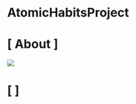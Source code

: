 # AtomicHabitsProject

# [ About ]
![](https://www.notion.so/Have-t-8f32ba4e7e414b44b941f22b380f3b45#15e5735ffd694ba6804d72dbd5765f37)
# [ ] 
